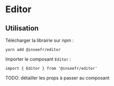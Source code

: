 # Editor

## Utilisation

Télécharger la librairie sur npm :

```
yarn add @inseefr/editor
```

Importer le composant `Editor` :

```
import { Editor } from '@inseefr/editor'
```

TODO: détailler les props à passer au composant
